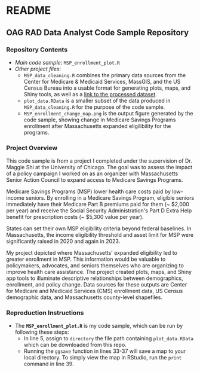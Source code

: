 # README

## OAG RAD Data Analyst Code Sample Repository

### Repository Contents
*  _Main code sample_: `MSP_enrollment_plot.R`
*  _Other project files_: 
    * `MSP_data_cleaning.R` combines the primary data sources from the Center for Medicare & Medicaid Services, MassGIS, and the US Census Bureau into a usable format for generating plots, maps, and Shiny tools, as well as a [link to the processed dataset](https://drive.google.com/file/d/1C4G0NUO2CfAASyI3VD6w92veP3LbY5EO/view?usp=drive_link).
    * `plot_data.RData` is a smaller subset of the data produced in `MSP_data_cleaning.R` for the purpose of the code sample.
    * `MSP_enrollment_change_map.png` is the output figure generated by the code sample, showing change in Medicare Savings Programs enrollment after Massachusetts expanded eligilibility for the programs.

### Project Overview
This code sample is from a project I completed under the supervision of Dr. Maggie Shi at the University of Chicago. The goal was to assess the impact of a policy campaign I worked on as an organizer with Massachusetts Senior Action Council to expand access to Medicare Savings Programs.

Medicare Savings Programs (MSP) lower health care costs paid by low-income seniors. By enrolling in a Medicare Savings Program, eligible seniors immediately have their Medicare Part B premiums paid for them (~ $2,000 per year) and receive the Social Security Administration's Part D Extra Help benefit for prescription costs (~ $5,300 value per year).

States can set their own MSP eligibility criteria beyond federal baselines. In Massachusetts, the income eligibility threshold and asset limit for MSP were significantly raised in 2020 and again in 2023. 

My project depicted where Massachusetts' expanded eligibility led to greater enrollment in MSP. This information would be valuable to policymakers, advocates, and seniors themselves who are organizing to improve health care assistance. The project created plots, maps, and Shiny app tools to illuminate descriptive relationships between demographics, enrollment, and policy change. Data sources for these outputs are Center for Medicare and Medicaid Services (CMS) enrollment data, US Census demographic data, and Massachusetts county-level shapefiles.

### Reproduction Instructions
* The __`MSP_enrollment_plot.R`__ is my code sample, which can be run by following these steps:
    * In line 5, assign to `directory` the file path containing `plot_data.RData` which can be downloaded from this repo.
    * Running the `ggsave` function in lines 33-37 will save a map to your local directory. To simply view the map in RStudio, run the `print` command in line 39.
